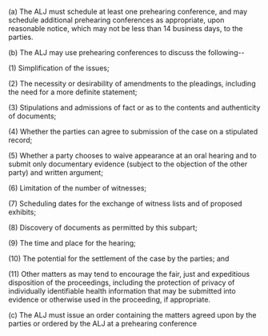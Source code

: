 (a) The ALJ must schedule at least one prehearing conference, and may schedule additional prehearing conferences as appropriate, upon reasonable notice, which may not be less than 14 business days, to the parties.

(b) The ALJ may use prehearing conferences to discuss the following--

(1) Simplification of the issues;

(2) The necessity or desirability of amendments to the pleadings, including the need for a more definite statement;

(3) Stipulations and admissions of fact or as to the contents and authenticity of documents;

(4) Whether the parties can agree to submission of the case on a stipulated record;

(5) Whether a party chooses to waive appearance at an oral hearing and to submit only documentary evidence (subject to the objection of the other party) and written argument;

(6) Limitation of the number of witnesses;

(7) Scheduling dates for the exchange of witness lists and of proposed exhibits;

(8) Discovery of documents as permitted by this subpart;

(9) The time and place for the hearing;

(10) The potential for the settlement of the case by the parties; and

(11) Other matters as may tend to encourage the fair, just and expeditious disposition of the proceedings, including the protection of privacy of individually identifiable health information that may be submitted into evidence or otherwise used in the proceeding, if appropriate.

&#40;c) The ALJ must issue an order containing the matters agreed upon by the parties or ordered by the ALJ at a prehearing conference
